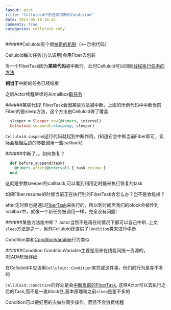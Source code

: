 ```yaml
---
layout: post
title: "Celluloid中的任务中断和Condition"
date: 2013-05-18 16:24
comments: true
categories: celluloid ruby
---
```



######Celluloid有个很[神奇的机制](https://github.com/celluloid/celluloid/wiki/Exclusive)（<--示例代码）


Celluloid每次任务(方法调用)会用Fiber去包装

当一个FiberTask因为**某些代码**被中断时，此时Celluloid可以回到[线程执行任务的方法](https://github.com/celluloid/celluloid/blob/master/lib/celluloid/actor.rb#L418)

**相当于**中断的任务已经结束

之后Actor线程继续的从mailbox[取任务](https://github.com/celluloid/celluloid/blob/master/lib/celluloid/actor.rb#L168)


######某些代码!
FiberTask会因某些方法被中断，上面的示例代码中中断当前Fiber的是sleep方法，这个方法由Celluloid做了覆盖
```ruby
  sleeper = Sleeper.new(@timers, interval)
  Celluloid.suspend(:sleeping, sleeper)
```

`Celluloid.suspend`这行代码就起到中断作用，(知道它会中断当前Fiber即可，实际会根据后边的参数调用一些callback)

######中断了。。如何恢复？
```ruby
  def before_suspend(task)
    @timers.after(@interval) { task.resume }
  end
```

这就是参数sleeper的callback,可以看到利用定时器来执行恢复的task

如果Fiber.resume的时候当前正在执行别的FiberTask会怎么办？岂不是会乱掉？

after定时器也是通过[FiberTask](https://github.com/celluloid/celluloid/blob/master/lib/celluloid/actor.rb#L279)来执行的，所以到时间后我们的block会被传到mailbox中，就像一个新任务被调用一样，完全没有问题!

######某些方法能中断？
actor当然不是再任何情况下都可以自己中断..上文`sleep`方法是之一，另外Celluloid还提供了`Condition`类来进行中断

Condition类和[ConditionVariable](http://rdoc.info/stdlib/thread/ConditionVariable#)行为类似

######Condition
ConditionVariable主要是用来在线程间统一资源的，README很详细

在Celluloid中应该用`Celluloid::Condition`来完成这件事，他们的行为是差不多的

`Celluloid::Condition`的好处是会[中断当前的FiberTask](https://github.com/celluloid/celluloid/blob/master/lib/celluloid/condition.rb#L48), 这样Actor可以去执行之后的Task,而不是一直block住,基本原理和之前`sleep`是差不多的

Condition可以很好用的去做些同步操作，而且不会浪费线程
